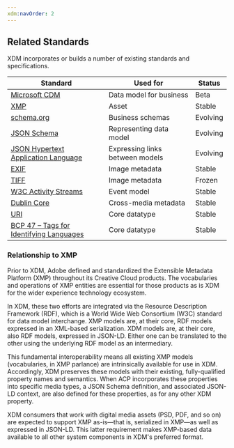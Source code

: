 ```yaml
---
xdm:navOrder: 2
---
```


## Related Standards

XDM incorporates or builds a number of existing standards and specifications.

| Standard                                                                                                 | Used for                        | Status   |
| -------------------------------------------------------------------------------------------------------- | ------------------------------- | -------- |
| [Microsoft CDM](https://docs.microsoft.com/en-us/common-data-service/entity-reference/common-data-model) | Data model for business         | Beta     |
| [XMP](http://www.adobe.com/products/xmp.html)                                                            | Asset                           | Stable   |
| [schema.org](http://schema.org)                                                                          | Business schemas                | Evolving |
| [JSON Schema](http://json-schema.org)                                                                    | Representing data model         | Evolving |
| [JSON Hypertext Application Language](https://tools.ietf.org/html/draft-kelly-json-hal-08)               | Expressing links between models | Evolving |
| [EXIF](http://www.exif.org)                                                                              | Image metadata                  | Stable   |
| [TIFF](https://www.iso.org/standard/34342.html)                                                          | Image metadata                  | Frozen   |
| [W3C Activity Streams](https://www.w3.org/TR/activitystreams-core/)                                      | Event model                     | Stable   |
| [Dublin Core](http://dublincore.org/)                                                                    | Cross-media metadata            | Stable   |
| [URI](https://www.ietf.org/rfc/rfc3986.txt)                                                              | Core datatype                   | Stable   |
| [BCP 47 – Tags for Identifying Languages](https://tools.ietf.org/html/bcp47)                             | Core datatype                   | Stable   |

### Relationship to XMP

Prior to XDM, Adobe defined and standardized the Extensible Metadata Platform (XMP) throughout its Creative Cloud products.
The vocabularies and operations of XMP entities are essential for those products as is XDM for the wider experience technology ecosystem.

In XDM, these two efforts are integrated via the Resource Description Framework (RDF), which is a World Wide Web Consortium (W3C) standard for data model interchange.
XMP models are, at their core, RDF models expressed in an XML-based serialization.
XDM models are, at their core, also RDF models, expressed in JSON-LD.
Either one can be translated to the other using the underlying RDF model as an intermediary.

This fundamental interoperability means all existing XMP models (vocabularies, in XMP parlance) are intrinsically available for use in XDM.
Accordingly, XDM preserves these models with their existing, fully-qualified property names and semantics.
When ACP incorporates these properties into specific media types, a JSON Schema definition, and associated JSON-LD context, are also defined for these properties, as for any other XDM property.

XDM consumers that work with digital media assets (PSD, PDF, and so on) are expected to support XMP as-is—that is, serialized in XMP—as well as expressed in JSON-LD. This latter requirement makes XMP-based data available to all other system components in XDM's preferred format.
